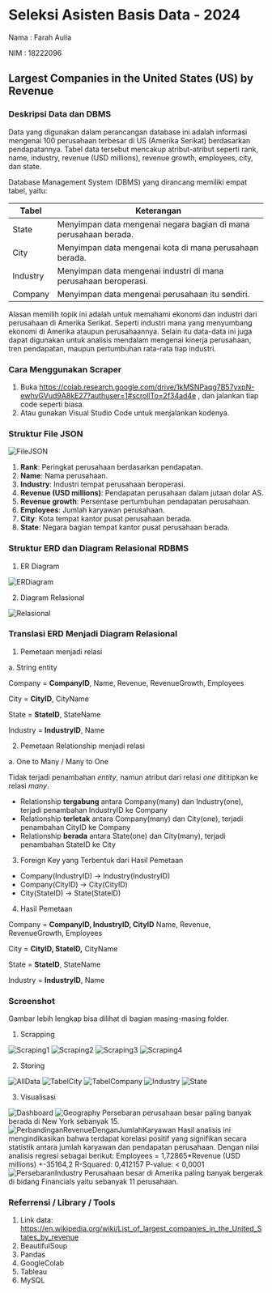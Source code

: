 # Seleksi Asisten Basis Data - 2024
Nama : Farah Aulia

NIM : 18222096

## Largest Companies in the United States (US) by Revenue

### Deskripsi Data dan DBMS

Data yang digunakan dalam perancangan database ini adalah informasi mengenai 100 perusahaan terbesar di US (Amerika Serikat) berdasarkan pendapatannya. Tabel data tersebut mencakup atribut-atribut seperti rank, name, industry, revenue (USD millions), revenue growth, employees, city, dan state.

Database Management System (DBMS) yang dirancang memiliki empat tabel, yaitu:

| Tabel | Keterangan |
| --- | --- |
| State | Menyimpan data mengenai negara bagian di mana perusahaan berada.  |
| City | Menyimpan data mengenai kota di mana perusahaan berada.  |
| Industry | Menyimpan data mengenai industri di mana perusahaan beroperasi. |
| Company | Menyimpan data mengenai perusahaan itu sendiri.  |

Alasan memilih topik ini adalah untuk memahami ekonomi dan industri dari perusahaan di Amerika Serikat. Seperti industri mana yang menyumbang ekonomi di Amerika ataupun perusahaannya. Selain itu data-data ini juga dapat digunakan untuk analisis mendalam mengenai kinerja perusahaan, tren pendapatan, maupun pertumbuhan rata-rata tiap industri.

### Cara Menggunakan Scraper

1. Buka https://colab.research.google.com/drive/1kMSNPaqg7B57yxpN-ewhvGVud9A8kE27?authuser=1#scrollTo=2f34ad4e , dan jalankan tiap code seperti biasa.
2. Atau gunakan Visual Studio Code untuk menjalankan kodenya.

### Struktur File JSON

![FileJSON](Data%20Scraping/screenshot/json.png)

1. **Rank**: Peringkat perusahaan berdasarkan pendapatan.
2. **Name**: Nama perusahaan.
3. **Industry**: Industri tempat perusahaan beroperasi.
4. **Revenue (USD millions)**: Pendapatan perusahaan dalam jutaan dolar AS.
5. **Revenue growth**: Persentase pertumbuhan pendapatan perusahaan.
6. **Employees**: Jumlah karyawan perusahaan.
7. **City**: Kota tempat kantor pusat perusahaan berada.
8. **State**: Negara bagian tempat kantor pusat perusahaan berada.

### Struktur ERD dan Diagram Relasional RDBMS

1. ER Diagram

![ERDiagram](Data%20Storing/design/ER%20Diagram.png)

2. Diagram Relasional

![Relasional](Data%20Storing/design/Diagram%20Relasional.png)

### Translasi ERD Menjadi Diagram Relasional

1. Pemetaan menjadi relasi

a. String entity

Company = **CompanyID**, Name, Revenue, RevenueGrowth, Employees

City = **CityID**, CityName

State = **StateID**, StateName

Industry = **IndustryID**, Name

2. Pemetaan Relationship menjadi relasi

a. One to Many / Many to One

Tidak terjadi penambahan *entity*, namun atribut dari relasi *one* dititipkan ke relasi *many*.

- Relationship **tergabung** antara Company(many) dan Industry(one), terjadi penambahan IndustryID ke Company
- Relationship **terletak** antara Company(many) dan City(one), terjadi penambahan CityID ke Company
- Relationship **berada** antara State(one) dan City(many), terjadi penambahan StateID ke City
3. Foreign Key yang Terbentuk dari Hasil Pemetaan
- Company(IndustryID) → Industry(IndustryID)
- Company(CityID) → City(CityID)
- City(StateID) → State(StateID)
4. Hasil Pemetaan

Company = **CompanyID, IndustryID, CityID** Name, Revenue, RevenueGrowth, Employees

City = **CityID, StateID,** CityName

State = **StateID**, StateName

Industry = **IndustryID**, Name

### Screenshot

Gambar lebih lengkap bisa dilihat di bagian masing-masing folder.

1. Scrapping

![Scraping1](Data%20Scraping/screenshot/Sc1.png)
![Scraping2](Data%20Scraping/screenshot/Sc2.png)
![Scraping3](Data%20Scraping/screenshot/Sc3.png)
![Scraping4](Data%20Scraping/screenshot/Sc4.png)

2. Storing

![AllData](Data%20Storing/screenshot/All%20Data.png)
![TabelCity](Data%20Storing/screenshot/Tabel%20City.png)
![TabelCompany](Data%20Storing/screenshot/Tabel%20Company.png)
![Industry](Data%20Storing/screenshot/Tabel%20Industry.png)
![State](Data%20Storing/screenshot/Tabel%20State.png)


3. Visualisasi

![Dashboard](Data%20Visualization/Screenshot/Dashboard.png)
![Geography](Data%20Visualization/Screenshot/Data%20Geography.png)
Persebaran perusahaan besar paling banyak berada di New York sebanyak 15. 
![PerbandinganRevenueDenganJumlahKaryawan](Data%20Visualization/Screenshot/Perbandingan%20Revenue%20dan%20Jumlah%20Karyawan.png)
Hasil analisis ini mengindikasikan bahwa terdapat korelasi positif yang signifikan secara statistik antara jumlah karyawan dan pendapatan perusahaan. Dengan nilai analisis regresi sebagai berikut:
Employees = 1,72865*Revenue (USD millions) +-35164,2
R-Squared: 0,412157
P-value: < 0,0001
![PersebaranIndustry](Data%20Visualization/Screenshot/Persebaran%20Industry.png)
Perusahaan besar di Amerika paling banyak bergerak di bidang Financials yaitu sebanyak 11 perusahaan.

### Referrensi / Library / Tools

1. Link data: https://en.wikipedia.org/wiki/List_of_largest_companies_in_the_United_States_by_revenue 
2. BeautifulSoup
3. Pandas
4. GoogleColab
5. Tableau
6. MySQL
